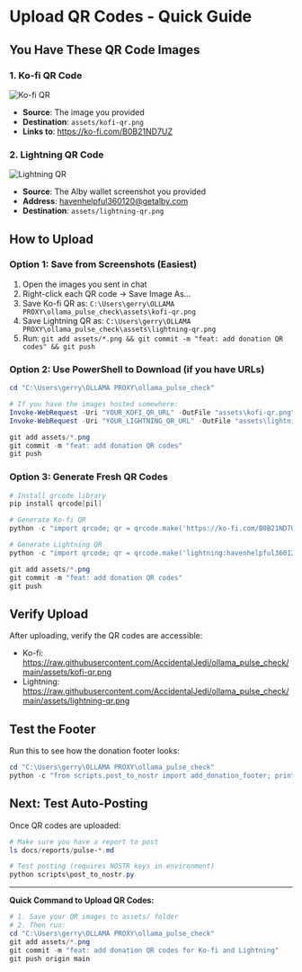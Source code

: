 # Upload QR Codes - Quick Guide

## You Have These QR Code Images

### 1. Ko-fi QR Code
![Ko-fi QR](https://i.imgur.com/your-kofi-qr.png)
- **Source**: The image you provided
- **Destination**: `assets/kofi-qr.png`
- **Links to**: https://ko-fi.com/B0B21ND7UZ

### 2. Lightning QR Code  
![Lightning QR](https://i.imgur.com/your-lightning-qr.png)
- **Source**: The Alby wallet screenshot you provided
- **Address**: havenhelpful360120@getalby.com
- **Destination**: `assets/lightning-qr.png`

## How to Upload

### Option 1: Save from Screenshots (Easiest)
1. Open the images you sent in chat
2. Right-click each QR code → Save Image As...
3. Save Ko-fi QR as: `C:\Users\gerry\OLLAMA PROXY\ollama_pulse_check\assets\kofi-qr.png`
4. Save Lightning QR as: `C:\Users\gerry\OLLAMA PROXY\ollama_pulse_check\assets\lightning-qr.png`
5. Run: `git add assets/*.png && git commit -m "feat: add donation QR codes" && git push`

### Option 2: Use PowerShell to Download (if you have URLs)
```powershell
cd "C:\Users\gerry\OLLAMA PROXY\ollama_pulse_check"

# If you have the images hosted somewhere:
Invoke-WebRequest -Uri "YOUR_KOFI_QR_URL" -OutFile "assets\kofi-qr.png"
Invoke-WebRequest -Uri "YOUR_LIGHTNING_QR_URL" -OutFile "assets\lightning-qr.png"

git add assets/*.png
git commit -m "feat: add donation QR codes"
git push
```

### Option 3: Generate Fresh QR Codes
```powershell
# Install qrcode library
pip install qrcode[pil]

# Generate Ko-fi QR
python -c "import qrcode; qr = qrcode.make('https://ko-fi.com/B0B21ND7UZ'); qr.save('assets/kofi-qr.png')"

# Generate Lightning QR  
python -c "import qrcode; qr = qrcode.make('lightning:havenhelpful360120@getalby.com'); qr.save('assets/lightning-qr.png')"

git add assets/*.png
git commit -m "feat: add donation QR codes"
git push
```

## Verify Upload

After uploading, verify the QR codes are accessible:
- Ko-fi: https://raw.githubusercontent.com/AccidentalJedi/ollama_pulse_check/main/assets/kofi-qr.png
- Lightning: https://raw.githubusercontent.com/AccidentalJedi/ollama_pulse_check/main/assets/lightning-qr.png

## Test the Footer

Run this to see how the donation footer looks:
```powershell
cd "C:\Users\gerry\OLLAMA PROXY\ollama_pulse_check"
python -c "from scripts.post_to_nostr import add_donation_footer; print(add_donation_footer('# Test Report\n\nSome content here.'))"
```

## Next: Test Auto-Posting

Once QR codes are uploaded:
```powershell
# Make sure you have a report to post
ls docs/reports/pulse-*.md

# Test posting (requires NOSTR keys in environment)
python scripts\post_to_nostr.py
```

---

**Quick Command to Upload QR Codes:**
```powershell
# 1. Save your QR images to assets/ folder
# 2. Then run:
cd "C:\Users\gerry\OLLAMA PROXY\ollama_pulse_check"
git add assets/*.png
git commit -m "feat: add donation QR codes for Ko-fi and Lightning"
git push origin main
```

